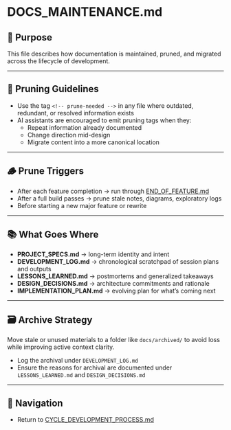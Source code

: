 # DOCS_MAINTENANCE.md

## 📘 Purpose
This file describes how documentation is maintained, pruned, and migrated across the lifecycle of development.

---

## 🧽 Pruning Guidelines
- Use the tag `<!-- prune-needed -->` in any file where outdated, redundant, or resolved information exists
- AI assistants are encouraged to emit pruning tags when they:
  - Repeat information already documented
  - Change direction mid-design
  - Migrate content into a more canonical location

---

## 🪵 Prune Triggers
- After each feature completion → run through [END_OF_FEATURE.md](./END_OF_FEATURE.md)
- After a full build passes → prune stale notes, diagrams, exploratory logs
- Before starting a new major feature or rewrite

---

## 📚 What Goes Where
- **PROJECT_SPECS.md** → long-term identity and intent
- **DEVELOPMENT_LOG.md** → chronological scratchpad of session plans and outputs
- **LESSONS_LEARNED.md** → postmortems and generalized takeaways
- **DESIGN_DECISIONS.md** → architecture commitments and rationale
- **IMPLEMENTATION_PLAN.md** → evolving plan for what’s coming next

---

## 🗃 Archive Strategy
Move stale or unused materials to a folder like `docs/archived/` to avoid loss while improving active context clarity.

- Log the archival under `DEVELOPMENT_LOG.md`
- Ensure the reasons for archival are documented under `LESSONS_LEARNED.md` and `DESIGN_DECISIONS.md`

---

## 🔄 Navigation
- Return to [CYCLE_DEVELOPMENT_PROCESS.md](./CYCLE_DEVELOPMENT_PROCESS.md)
